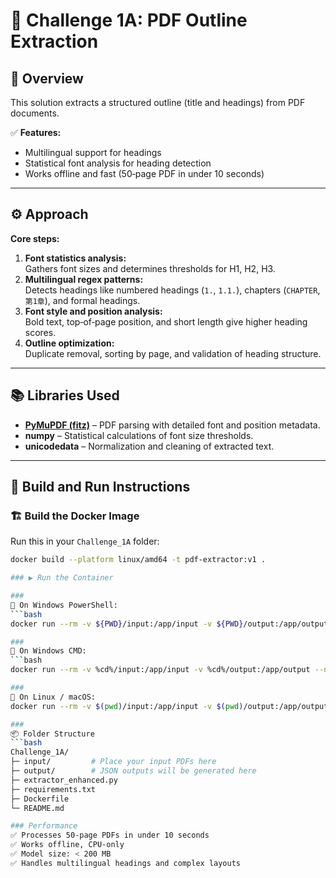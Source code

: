 # 📄 Challenge 1A: PDF Outline Extraction

## 📌 Overview
This solution extracts a structured outline (title and headings) from PDF documents.

✅ **Features:**
- Multilingual support for headings  
- Statistical font analysis for heading detection  
- Works offline and fast (50‑page PDF in under 10 seconds)

---

## ⚙️ Approach

**Core steps:**
1. **Font statistics analysis:**  
   Gathers font sizes and determines thresholds for H1, H2, H3.  
2. **Multilingual regex patterns:**  
   Detects headings like numbered headings (`1.`, `1.1.`), chapters (`CHAPTER`, `第1章`), and formal headings.  
3. **Font style and position analysis:**  
   Bold text, top‑of‑page position, and short length give higher heading scores.  
4. **Outline optimization:**  
   Duplicate removal, sorting by page, and validation of heading structure.

---

## 📚 Libraries Used
- **[PyMuPDF (fitz)](https://pymupdf.readthedocs.io/)** – PDF parsing with detailed font and position metadata.
- **numpy** – Statistical calculations of font size thresholds.
- **unicodedata** – Normalization and cleaning of extracted text.

---

## 🚀 Build and Run Instructions

### 🏗️ Build the Docker Image
Run this in your `Challenge_1A` folder:
```bash
docker build --platform linux/amd64 -t pdf-extractor:v1 .

### ▶️ Run the Container

###
📌 On Windows PowerShell:
```bash
docker run --rm -v ${PWD}/input:/app/input -v ${PWD}/output:/app/output --network none pdf-extractor:v1

###
📌 On Windows CMD:
```bash
docker run --rm -v %cd%/input:/app/input -v %cd%/output:/app/output --network none pdf-extractor:v1

###
📌 On Linux / macOS:
docker run --rm -v $(pwd)/input:/app/input -v $(pwd)/output:/app/output --network none pdf-extractor:v1

###
📦 Folder Structure
```bash
Challenge_1A/
├─ input/         # Place your input PDFs here
├─ output/        # JSON outputs will be generated here
├─ extractor_enhanced.py
├─ requirements.txt
├─ Dockerfile
└─ README.md

### Performance
✅ Processes 50‑page PDFs in under 10 seconds
✅ Works offline, CPU-only
✅ Model size: < 200 MB
✅ Handles multilingual headings and complex layouts
